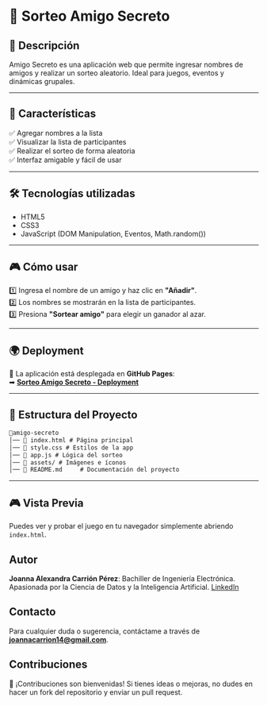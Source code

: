 # 🎉 Sorteo Amigo Secreto

## 📌 Descripción  
Amigo Secreto es una aplicación web que permite ingresar nombres de amigos y realizar un sorteo aleatorio. Ideal para juegos, eventos y dinámicas grupales.  

---

## 🚀 Características  
✅ Agregar nombres a la lista  
✅ Visualizar la lista de participantes  
✅ Realizar el sorteo de forma aleatoria  
✅ Interfaz amigable y fácil de usar  

---

## 🛠 Tecnologías utilizadas  
- HTML5  
- CSS3  
- JavaScript (DOM Manipulation, Eventos, Math.random())  

---

## 🎮 Cómo usar  
1️⃣ Ingresa el nombre de un amigo y haz clic en **"Añadir"**.  
2️⃣ Los nombres se mostrarán en la lista de participantes.  
3️⃣ Presiona **"Sortear amigo"** para elegir un ganador al azar.  

---

## 🌍 Deployment  
🔗 La aplicación está desplegada en **GitHub Pages**:  
➡ **[Sorteo Amigo Secreto - Deployment](https://joanna20carrion.github.io/Sorteo-Amigo-Secreto-App/)**  

---

## 📂 Estructura del Proyecto  
```md
📂amigo-secreto
│── 📜 index.html # Página principal
│── 📜 style.css # Estilos de la app
│── 📜 app.js # Lógica del sorteo
│── 📂 assets/ # Imágenes e íconos
│── 📜 README.md     # Documentación del proyecto
```
---

## 🎮 Vista Previa
Puedes ver y probar el juego en tu navegador simplemente abriendo `index.html`.

## Autor
**Joanna Alexandra Carrión Pérez**: Bachiller de Ingeniería Electrónica. Apasionada por la Ciencia de Datos y la Inteligencia Artificial. [LinkedIn](https://www.linkedin.com/in/joanna-carrion-perez/)

## Contacto
Para cualquier duda o sugerencia, contáctame a través de **joannacarrion14@gmail.com**.

## Contribuciones
📌 ¡Contribuciones son bienvenidas! Si tienes ideas o mejoras, no dudes en hacer un fork del repositorio y enviar un pull request.
